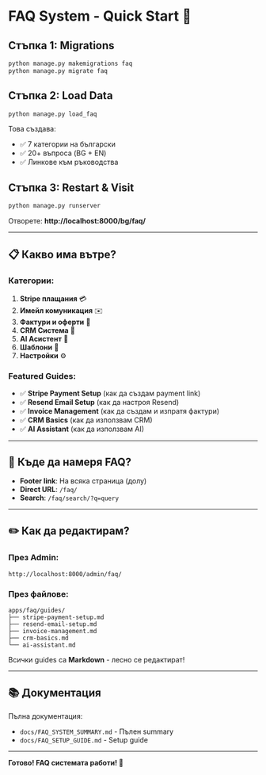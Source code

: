 # FAQ System - Quick Start 🚀

## Стъпка 1: Migrations

```bash
python manage.py makemigrations faq
python manage.py migrate faq
```

## Стъпка 2: Load Data

```bash
python manage.py load_faq
```

Това създава:
- ✅ 7 категории на български
- ✅ 20+ въпроса (BG + EN)
- ✅ Линкове към ръководства

## Стъпка 3: Restart & Visit

```bash
python manage.py runserver
```

Отворете: **http://localhost:8000/bg/faq/**

---

## 📋 Какво има вътре?

### Категории:
1. **Stripe плащания** 💳
2. **Имейл комуникация** ✉️
3. **Фактури и оферти** 📄
4. **CRM Система** 👥
5. **AI Асистент** 🤖
6. **Шаблони** 🎨
7. **Настройки** ⚙️

### Featured Guides:
- ✅ **Stripe Payment Setup** (как да създам payment link)
- ✅ **Resend Email Setup** (как да настроя Resend)
- ✅ **Invoice Management** (как да създам и изпратя фактури)
- ✅ **CRM Basics** (как да използвам CRM)
- ✅ **AI Assistant** (как да използвам AI)

---

## 🔗 Къде да намеря FAQ?

- **Footer link**: На всяка страница (долу)
- **Direct URL**: `/faq/`
- **Search**: `/faq/search/?q=query`

---

## ✏️ Как да редактирам?

### През Admin:

```
http://localhost:8000/admin/faq/
```

### През файлове:

```
apps/faq/guides/
├── stripe-payment-setup.md
├── resend-email-setup.md
├── invoice-management.md
├── crm-basics.md
└── ai-assistant.md
```

Всички guides са **Markdown** - лесно се редактират!

---

## 📚 Документация

Пълна документация:
- `docs/FAQ_SYSTEM_SUMMARY.md` - Пълен summary
- `docs/FAQ_SETUP_GUIDE.md` - Setup guide

---

**Готово! FAQ системата работи! 🎉**

